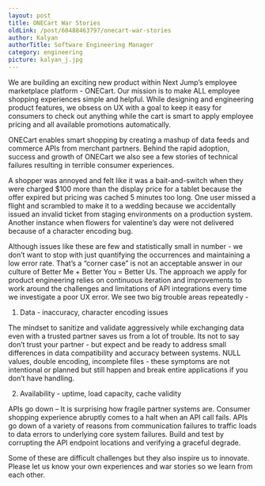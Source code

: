 ```yaml
---
layout: post
title: ONECart War Stories
oldLink: /post/60488463797/onecart-war-stories
author: Kalyan
authorTitle: Software Engineering Manager
category: engineering
picture: kalyan_j.jpg
---
```


We are building an exciting new product within Next Jump’s employee marketplace platform - ONECart. Our mission is to make ALL employee shopping experiences simple and helpful. While designing and engineering product features, we obsess on UX with a goal to keep it easy for consumers to check out anything while the cart is smart to apply employee pricing and all available promotions automatically.

ONECart enables smart shopping by creating a mashup of data feeds and commerce APIs from merchant partners. Behind the rapid adoption, success and growth of ONECart we also see a few stories of technical failures resulting in terrible consumer experiences.

A shopper was annoyed and felt like it was a bait-and-switch when they were charged $100 more than the display price for a tablet because the offer expired but pricing was cached 5 minutes too long. One user missed a flight and scrambled to make it to a wedding because we accidentally issued an invalid ticket from staging environments on a production system. Another instance when flowers for valentine’s day were not delivered because of a character encoding bug.

Although issues like these are few and statistically small in number - we don’t want to stop with just quantifying the occurrences and maintaining a low error rate. That’s a “corner case” is not an acceptable answer in our culture of Better Me + Better You = Better Us. The approach we apply for product engineering relies on continuous iteration and improvements to work around the challenges and limitations of API integrations every time we investigate a poor UX error. We see two big trouble areas repeatedly -  

1. Data - inaccuracy, character encoding issues 

The mindset to sanitize and validate aggressively while exchanging data even with a trusted partner saves us from a lot of trouble. Its not to say don’t trust your partner - but expect and be ready to address small differences in data compatibility and accuracy between systems. NULL values, double encoding, incomplete files - these symptoms are not intentional or planned but still happen and break entire applications if you don’t have handling.

2. Availability - uptime, load capacity, cache validity   

APIs go down – It is surprising how fragile partner systems are. Consumer shopping experience abruptly comes to a halt when an API call fails. APIs go down of a variety of reasons from communication failures to traffic loads to data errors to underlying core system failures. Build and test by corrupting the API endpoint locations and verifying a graceful degrade.

Some of these are difficult challenges but they also inspire us to innovate. Please let us know your own experiences and war stories so we learn from each other.

